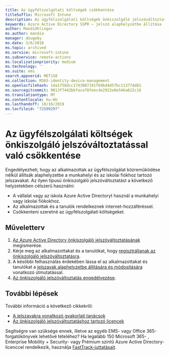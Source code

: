 ```yaml
---
title: Az ügyfélszolgálati költségek csökkentése
titleSuffix: Microsoft Intune
description: Az ügyfélszolgálati költségek önkiszolgáló jelszóváltoztatással való csökkentése
keywords: Azure Active Directory SSPR – jelszó alaphelyzetbe állítása
author: MandiOhlinger
ms.author: mandia
manager: dougeby
ms.date: 3/6/2018
ms.topic: archived
ms.service: microsoft-intune
ms.subservice: remote-actions
ms.localizationpriority: medium
ms.technology: ''
ms.suite: ems
search.appverid: MET150
ms.collection: M365-identity-device-management
ms.openlocfilehash: 1da1758dcc1743087191f69bd4d57bc113774d81
ms.sourcegitcommit: 9013f7442bbface78feecde2922e8e546a622c16
ms.translationtype: MT
ms.contentlocale: hu-HU
ms.lasthandoff: 10/16/2019
ms.locfileid: "72509297"
---
```

# <a name="reduce-help-desk-costs-with-self-service-password-reset"></a>Az ügyfélszolgálati költségek önkiszolgáló jelszóváltoztatással való csökkentése

Engedélyezheti, hogy az alkalmazottak az ügyfélszolgálat közreműködése nélkül állítsák alaphelyzetbe a munkahelyi és az iskolai fiókhoz tartozó jelszavakat. Az ilyen típusú önkiszolgáló jelszóváltoztatást a következő helyzetekben célszerű használni:
* A vállalat vagy az iskola Azure Active Directoryt használ a munkahelyi vagy iskolai fiókokhoz.
* Az alkalmazottak és a tanulók rendelkeznek internet-hozzáféréssel.
* Csökkenteni szeretné az ügyfélszolgálati költségeket.

## <a name="action-plan"></a>Műveletterv

1. [Az Azure Active Directory önkiszolgáló jelszóváltoztatásának](https://docs.microsoft.com/azure/active-directory/active-directory-passwords-overview) megismerése. 
2. Kérje meg az alkalmazottakat és a tanulókat, hogy [regisztráljanak az önkiszolgáló jelszóváltoztatásra](https://docs.microsoft.com/azure/active-directory/active-directory-passwords-reset-register).
3. A későbbi felhasználás érdekében lássa el az alkalmazottakat és tanulókat a [jelszavak alaphelyzetbe állítására és módosítására](https://docs.microsoft.com/azure/active-directory/active-directory-passwords-update-your-own-password) vonatkozó útmutatással.
4. [Az önkiszolgáló jelszóváltoztatás engedélyezése](https://docs.microsoft.com/azure/active-directory/active-directory-passwords-getting-started).

## <a name="next-steps"></a>További lépések

További információ a következő cikkekről:
* [A jelszavakra vonatkozó gyakorlati tanácsok](https://docs.microsoft.com/azure/active-directory/active-directory-secure-passwords) 
* [Az önkiszolgáló jelszóváltoztatáshoz tartozó licencek](https://docs.microsoft.com/azure/active-directory/active-directory-secure-passwords)

Segítségre van szüksége ennek, illetve az egyéb EMS- vagy Office 365-forgatókönyvek lehetővé tételéhez? Ha legalább 150 Microsoft 365- , Enterprise Mobility + Security- vagy Prémium szintű Azure Active Directory-licenccel rendelkezik, használja [FastTrack-juttatásait](https://docs.microsoft.com/enterprise-mobility-security/solutions/enterprise-mobility-fasttrack-program).
